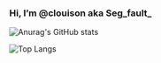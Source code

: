 ### Hi, I’m @clouison aka Seg_fault_

![Anurag's GitHub stats](https://github-readme-stats.vercel.app/api?username=clouison&count_private=true&show_icons=true&theme=tokyonight)

![Top Langs](https://github-readme-stats.vercel.app/api/top-langs/?username=clouison&layout=compact&count_private=true)

<!--
**clouison/clouison** is a ✨ _special_ ✨ repository because its `README.md` (this file) appears on your GitHub profile.

Here are some ideas to get you started:

- 🔭 I’m currently working on ...
- 🌱 I’m currently learning ...
- 👯 I’m looking to collaborate on ...
- 🤔 I’m looking for help with ...
- 💬 Ask me about ...
- 📫 How to reach me: ...
- 😄 Pronouns: ...
- ⚡ Fun fact: ...
-->
